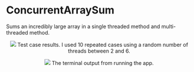 # ConcurrentArraySum
Sums an incredibly large array in a single threaded method and multi-threaded method.

<p align='center'>
  <img src="https://imgur.com/xCTXmgz.png" />
  Test case results. I used 10 repeated cases using a random number of threads between 2 and 6.
</p>

<p align='center'>
  <img src="https://imgur.com/QxOHQDu.png" />
  The terminal output from running the app.
</p>

